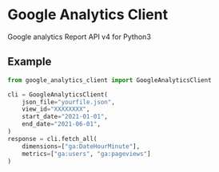 # Google Analytics Client

Google analytics Report API v4 for Python3



## Example

```python
from google_analytics_client import GoogleAnalyticsClient

cli = GoogleAnalyticsClient(
    json_file="yourfile.json",
    view_id="XXXXXXXX",
    start_date="2021-01-01",
    end_date="2021-06-01",
)
response = cli.fetch_all(
  	dimensions=["ga:DateHourMinute"],
  	metrics=["ga:users", "ga:pageviews"]
)
```
